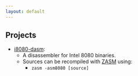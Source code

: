 ```yaml
---
layout: default
---
```


## Projects

+ [i8080-dasm](https://www.github.com/CompaqDisc/i8080-dasm):
    + A disassembler for Intel 8080 binaries.
    + Sources can be recompiled with [ZASM](https://k1.spdns.de/Develop/Projects/zasm/Distributions/) using:
        + `zasm -asm8080 [source]`
